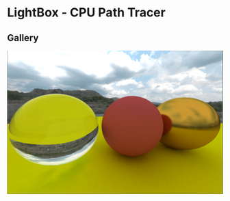 # LightBox - CPU Path Tracer

## Gallery

<img align="center" src="https://github.com/edyson1202/LightBox/blob/main/renders/7.png">